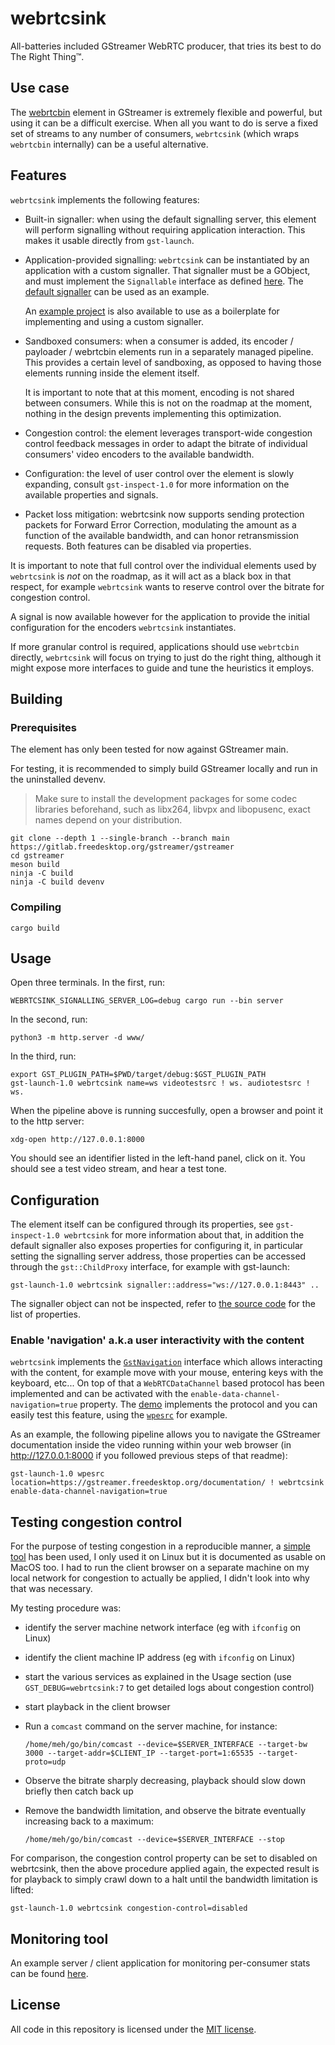 # webrtcsink

All-batteries included GStreamer WebRTC producer, that tries its best to do The Right Thing™.

## Use case

The [webrtcbin] element in GStreamer is extremely flexible and powerful, but using
it can be a difficult exercise. When all you want to do is serve a fixed set of streams
to any number of consumers, `webrtcsink` (which wraps `webrtcbin` internally) can be a
useful alternative.

[webrtcbin]: https://gstreamer.freedesktop.org/documentation/webrtc/index.html

## Features

`webrtcsink` implements the following features:

* Built-in signaller: when using the default signalling server, this element will
  perform signalling without requiring application interaction.
  This makes it usable directly from `gst-launch`.

* Application-provided signalling: `webrtcsink` can be instantiated by an application
  with a custom signaller. That signaller must be a GObject, and must implement the
  `Signallable` interface as defined [here](plugins/src/webrtcsink/mod.rs). The
  [default signaller](plugins/src/signaller/mod.rs) can be used as an example.

  An [example project] is also available to use as a boilerplate for implementing
  and using a custom signaller.

* Sandboxed consumers: when a consumer is added, its encoder / payloader / webrtcbin
  elements run in a separately managed pipeline. This provides a certain level of
  sandboxing, as opposed to having those elements running inside the element itself.

  It is important to note that at this moment, encoding is not shared between consumers.
  While this is not on the roadmap at the moment, nothing in the design prevents
  implementing this optimization.

* Congestion control: the element leverages transport-wide congestion control
  feedback messages in order to adapt the bitrate of individual consumers' video
  encoders to the available bandwidth.

* Configuration: the level of user control over the element is slowly expanding,
  consult `gst-inspect-1.0` for more information on the available properties and
  signals.

* Packet loss mitigation: webrtcsink now supports sending protection packets for
  Forward Error Correction, modulating the amount as a function of the available
  bandwidth, and can honor retransmission requests. Both features can be disabled
  via properties.

It is important to note that full control over the individual elements used by
`webrtcsink` is *not* on the roadmap, as it will act as a black box in that respect,
for example `webrtcsink` wants to reserve control over the bitrate for congestion
control.

A signal is now available however for the application to provide the initial
configuration for the encoders `webrtcsink` instantiates.

If more granular control is required, applications should use `webrtcbin` directly,
`webrtcsink` will focus on trying to just do the right thing, although it might
expose more interfaces to guide and tune the heuristics it employs.

[example project]: https://github.com/centricular/webrtcsink-custom-signaller

## Building

### Prerequisites

The element has only been tested for now against GStreamer main.

For testing, it is recommended to simply build GStreamer locally and run
in the uninstalled devenv.

> Make sure to install the development packages for some codec libraries
> beforehand, such as libx264, libvpx and libopusenc, exact names depend
> on your distribution.

```
git clone --depth 1 --single-branch --branch main https://gitlab.freedesktop.org/gstreamer/gstreamer 
cd gstreamer
meson build
ninja -C build
ninja -C build devenv
```

### Compiling

``` shell
cargo build
```

## Usage

Open three terminals. In the first, run:

``` shell
WEBRTCSINK_SIGNALLING_SERVER_LOG=debug cargo run --bin server
```

In the second, run:

``` shell
python3 -m http.server -d www/
```

In the third, run:

``` shell
export GST_PLUGIN_PATH=$PWD/target/debug:$GST_PLUGIN_PATH
gst-launch-1.0 webrtcsink name=ws videotestsrc ! ws. audiotestsrc ! ws.
```

When the pipeline above is running succesfully, open a browser and
point it to the http server:

``` shell
xdg-open http://127.0.0.1:8000
```

You should see an identifier listed in the left-hand panel, click on
it. You should see a test video stream, and hear a test tone.

## Configuration

The element itself can be configured through its properties, see
`gst-inspect-1.0 webrtcsink` for more information about that, in addition the
default signaller also exposes properties for configuring it, in
particular setting the signalling server address, those properties
can be accessed through the `gst::ChildProxy` interface, for example
with gst-launch:

``` shell
gst-launch-1.0 webrtcsink signaller::address="ws://127.0.0.1:8443" ..
```

The signaller object can not be inspected, refer to [the source code]
for the list of properties.

[the source code]: plugins/src/signaller/imp.rs


### Enable 'navigation' a.k.a user interactivity with the content

`webrtcsink` implements the [`GstNavigation`] interface which allows interacting
with the content, for example move with your mouse, entering keys with the
keyboard, etc... On top of that a `WebRTCDataChannel` based protocol has been
implemented and can be activated with the `enable-data-channel-navigation=true`
property. The [demo](www/) implements the protocol and you can easily test this
feature, using the [`wpesrc`] for example.

As an example, the following pipeline allows you to navigate the GStreamer
documentation inside the video running within your web browser (in
http://127.0.0.1:8000 if you followed previous steps of that readme):

```
gst-launch-1.0 wpesrc location=https://gstreamer.freedesktop.org/documentation/ ! webrtcsink enable-data-channel-navigation=true
```

[`GstNavigation`]: https://gstreamer.freedesktop.org/documentation/video/gstnavigation.html
[`wpesrc`]: https://gstreamer.freedesktop.org/documentation/wpe/wpesrc.html

## Testing congestion control

For the purpose of testing congestion in a reproducible manner, a
[simple tool] has been used, I only used it on Linux but it is documented
as usable on MacOS too. I had to run the client browser on a separate
machine on my local network for congestion to actually be applied, I didn't
look into why that was necessary.

My testing procedure was:

* identify the server machine network interface (eg with `ifconfig` on Linux)

* identify the client machine IP address (eg with `ifconfig` on Linux)

* start the various services as explained in the Usage section (use
  `GST_DEBUG=webrtcsink:7` to get detailed logs about congestion control)

* start playback in the client browser

* Run a `comcast` command on the server machine, for instance:

  ``` shell
  /home/meh/go/bin/comcast --device=$SERVER_INTERFACE --target-bw 3000 --target-addr=$CLIENT_IP --target-port=1:65535 --target-proto=udp
  ```

* Observe the bitrate sharply decreasing, playback should slow down briefly
  then catch back up

* Remove the bandwidth limitation, and observe the bitrate eventually increasing
  back to a maximum:

  ``` shell
  /home/meh/go/bin/comcast --device=$SERVER_INTERFACE --stop
  ```

For comparison, the congestion control property can be set to disabled on
webrtcsink, then the above procedure applied again, the expected result is
for playback to simply crawl down to a halt until the bandwidth limitation
is lifted:

``` shell
gst-launch-1.0 webrtcsink congestion-control=disabled
```

[simple tool]: https://github.com/tylertreat/comcast

## Monitoring tool

An example server / client application for monitoring per-consumer stats
can be found [here].

[here]: plugins/examples/README.md

## License

All code in this repository is licensed under the [MIT license].

[MIT license]: https://opensource.org/licenses/MIT
